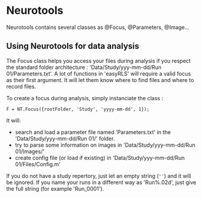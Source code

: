 # Neurotools

Neurotools contains several classes as @Focus, @Parameters, @Image...

## Using Neurotools for data analysis

The Focus class helps you access your files during analysis if you respect the standard folder architecture : 'Data/Study/yyy-mm-dd/Run 01/Parameters.txt'. A lot of functions in 'easyRLS' will require a valid focus as their first argument. It will let them know where to find files and where to record files.
 
To create a focus during analysis, simply instanciate the class :

	F = NT.Focus({rootFolder, 'Study', 'yyyy-mm-dd', 1});

It will:
- search and load a parameter file named 'Parameters.txt' in the 'Data/Study/yyy-mm-dd/Run 01/' folder.
- try to parse some information on images in 'Data/Study/yyy-mm-dd/Run 01/Images/'
- create config file (or load if existing) in 'Data/Study/yyy-mm-dd/Run 01/Files/Config.m'

If you do not have a study repertory, just let an empty string (`''`) and it will be ignored. If you name your runs in a different way as 'Run%.02d', just give the full string (for example 'Run_0001').
